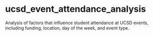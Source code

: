 # ucsd_event_attendance_analysis
Analysis of factors that influence student attendance at UCSD events, including funding, location, day of the week, and event type.
